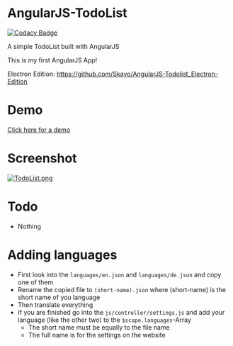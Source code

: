 # AngularJS-TodoList
[![Codacy Badge](https://api.codacy.com/project/badge/Grade/85db5afb8f0d4ae7a0a16bb1a17759aa)](https://www.codacy.com?utm_source=github.com&amp;utm_medium=referral&amp;utm_content=Skayo/AngularJS-TodoList&amp;utm_campaign=Badge_Grade)

A simple TodoList built with AngularJS

This is my first AngularJS App!

Electron Edition: https://github.com/Skayo/AngularJS-Todolist_Electron-Edition

# Demo

[Click here for a demo](https://skayo.github.io/AngularJS-TodoList/)

# Screenshot
[![TodoList.png](https://s21.postimg.org/flau7kxef/Todo_List.png)]()

# Todo
- Nothing

# Adding languages
- First look into the ``languages/en.json`` and ``languages/de.json`` and copy one of them
- Rename the copied file to ``(short-name).json`` where (short-name) is the short name of you language
- Then translate everything
- If you are finished go into the ``js/controller/settings.js`` and add your language (like the other two) to the ``$scope.languages``-Array
  - The short name must be equally to the file name
  - The full name is for the settings on the website
